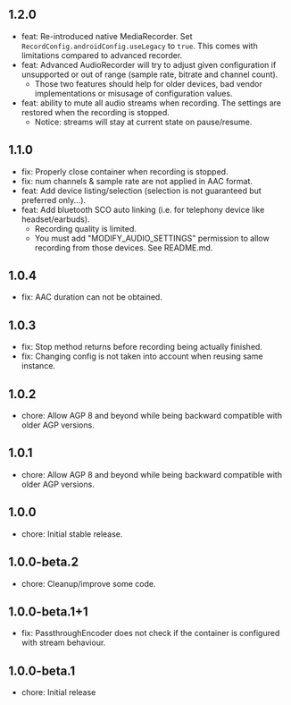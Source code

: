 ## 1.2.0
* feat: Re-introduced native MediaRecorder. Set `RecordConfig.androidConfig.useLegacy` to `true`. This comes with limitations compared to advanced recorder.
* feat: Advanced AudioRecorder will try to adjust given configuration if unsupported or out of range (sample rate, bitrate and channel count).
  * Those two features should help for older devices, bad vendor implementations or misusage of configuration values.
* feat: ability to mute all audio streams when recording. The settings are restored when the recording is stopped.
  * Notice: streams will stay at current state on pause/resume.

## 1.1.0
* fix: Properly close container when recording is stopped.
* fix: num channels & sample rate are not applied in AAC format.
* feat: Add device listing/selection (selection is not guaranteed but preferred only...).
* feat: Add bluetooth SCO auto linking (i.e. for telephony device like headset/earbuds).
  * Recording quality is limited.
  * You must add "MODIFY_AUDIO_SETTINGS" permission to allow recording from those devices. See README.md.

## 1.0.4
* fix: AAC duration can not be obtained.

## 1.0.3
* fix: Stop method returns before recording being actually finished.
* fix: Changing config is not taken into account when reusing same instance.

## 1.0.2
* chore: Allow AGP 8 and beyond while being backward compatible with older AGP versions.

## 1.0.1
* chore: Allow AGP 8 and beyond while being backward compatible with older AGP versions.

## 1.0.0
* chore: Initial stable release.

## 1.0.0-beta.2
* chore: Cleanup/improve some code.

## 1.0.0-beta.1+1
* fix: PassthroughEncoder does not check if the container is configured with stream behaviour.

## 1.0.0-beta.1
* chore: Initial release
